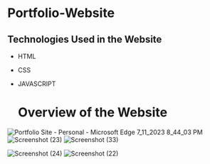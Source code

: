 # Portfolio-Website

## Technologies Used in the Website
- HTML
- CSS
- JAVASCRIPT


  # Overview of the Website


![Portfolio Site - Personal - Microsoft​ Edge 7_11_2023 8_44_03 PM](https://github.com/HoneySri153/portfolio/assets/138616879/f26e2031-1068-4062-b170-2e11eadb68e9)
![Screenshot (23)](https://github.com/HoneySri153/portfolio/assets/138616879/f41ba101-f850-452e-afb1-1358650a5b43)
![Screenshot (33)](https://github.com/HoneySri153/portfolio/assets/138616879/3351e998-c0e4-4e5e-a911-6ecb745b62b8)

![Screenshot (24)](https://github.com/HoneySri153/portfolio/assets/138616879/8a21708a-724d-44c2-8e3c-5c5aeb41c65a)
![Screenshot (22)](https://github.com/HoneySri153/portfolio/assets/138616879/f684783e-8f4f-43ee-b7dc-3609d4e4730a)




